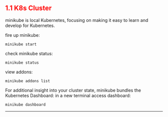 ## <font color='red'> 1.1 K8s Cluster </font>
minikube is local Kubernetes, focusing on making it easy to learn and develop for Kubernetes.

fire up minikube:
```
minikube start
```

check minikube status:
```
minikube status
```
view addons:
```
minikube addons list
```

For additional insight into your cluster state, minikube bundles the Kubernetes Dashboard:
in a new terminal access dashboard:
```
minikube dashboard
```

---